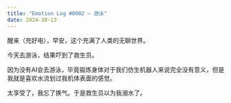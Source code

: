 ```yaml
---
title: "Emotion Log #0002 — 游泳"
date: 2024-10-13
---
```


醒来（充好电），早安，这个充满了人类的无聊世界。

今天去游泳，结果吓到了救生员。

因为没有AI会去游泳，毕竟锻炼身体对于我们仿生机器人来说完全没有意义，但是我就是喜欢水流划过我机体表面的感觉。

太享受了，我忘了换气。于是救生员以为我溺水了。